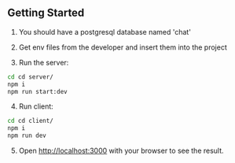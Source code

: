 

## Getting Started
1. You should have a postgresql database named 'chat'
2. Get env files from the developer and insert them into the project

3. Run the server:

```bash
cd cd server/
npm i
npm run start:dev
```
4. Run client:
```bash
cd cd client/
npm i
npm run dev
```

5. Open [http://localhost:3000](http://localhost:3000) with your browser to see the result.